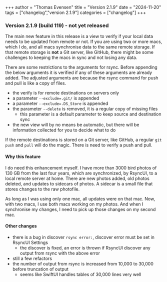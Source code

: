 +++
author = "Thomas Evensen"
title = "Version 2.1.9"
date = "2024-11-20"
tags = ["changelog","version 2.1.9"]
categories = ["changelog"]
+++

### Version 2.1.9 (build 119) - not yet released

The main new feature in this release is a view to verify if your local data needs to be updated from remote or not.
If you are using two or more macs, which I do, and all macs synchronise data to the same remote storage. If that
remote storage is **not** a Git server, like GitHub, there might be some challenges to keeping the macs in sync and not losing any data.

There are some restrictions to the arguments for rsync. Before appending the below arguments it is verified if any of
these arguments are already added. The adjusted arguments are because the rsync command for push and pull is like
a copy of files.

- the verify is for remote destinations on servers only
- a parameter `--exclude=.git/` is appended
- a parameter `--exclude=.DS_Store` is appended
- the parameter `--delete` is removed, it is a regular copy of missing files
  - this parameter is a default parameter to keep source and destination sync
- the new view will by no means be automatic, but there will be information collected for you to decide what to do

If the remote destinations is stored on a Git server, like GitHub, a regular `git push` and `pull` will do the magic. There is need to
verify a push and pull.

#### Why this feature

I do need this enhancement myself. I have more than 3000 bird photos of 130 GB from the last four years, which are synchronized, by RsyncUI,
to a local remote server at home. There are new photos added, old photos deleted, and updates to sidecars of photos. A sidecar is a small
file that stores changes to the raw photofile.

As long as I was using only one mac, all updates were on that mac. Now, with two macs, I use both macs working on my photos.
And when I synchronise my changes, I need to pick up those changes on my second mac.

#### Other changes

- there is a bug in discover `rsync error:`, discover error must be set in RsyncUI Settings
  - the discover is fixed, an error is thrown if RsyncUI discover any output from rsync with the above error
- still a few refactors
- the number of output from rsync is increased from 10,000 to 30,000 before truncation of output
  - seems like SwiftUI handles tables of 30,000 lines very well
